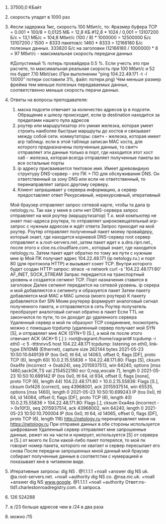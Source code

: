 1. 37500,0 КБайт
2. скорость упадет в 1000 раз

3. #если задержка 1мс, скорость 100 Мбит/с, то: 
   #размер буфера TCP = 0.001 * 100/8 = 0,0125 МБ = 12,8 КБ
   #12,8 * 1024 / 0,001 = 13107200 Б/с = 13,1 МБ/с = 104,8 Мбит/с
   (100 / 8) * 1000000 = 12500000 Б/с
   13107200 / 1500 = 8333 пакетов/с
   1460 * 8333 = 12166180 Б/с полезных данных. 333820 Б/с на заголовки
   (12166180 / 1000000) * 8 = 97 Мбит/с - максимальная скорость передачи данных

   #Допустимый % потерь провайдера 0.5 %. Если учесть это при расчете, то максимальная реальная скорость при 100 Мбит/с и 52 ms будет 7.10 Mbit/sec (При выполнении "ping 104.22.49.171 -t -l 13000" потери составили 3%, файл: потери.png)
   Чем меньше размер фрейма тем меньше полезных передаваемых данных, соответственно меньше скорость перачи данных.

4. Ответы на вопросы преподавателя:
   1) маска подсети отвечает за количество адресов ip в подсети. Обращение к шлюзу происходит, если ip destination находится за пределами нашего пула адресов
   2) роутер или маршрутизатор это умная железка, которая умеет строить наиболее быстрые маршруты до хостов и связывает между собой сети.
      коммутаторы: свитч - железка, которая имеет arp таблицу. если в этой таблице записан MAC хоста, для которого предназначены полученные данные, то свитч отправляет эти данные только в порт, где находится этот хост
                   хаб - железка, которая всегда отправляет полученные пакеты во все остальные порты
   3) ip адресу присваивается тектовое имя. Имеет древовидную структуру
      DNS-сервер - это ПК + ПО для обслуживания DNS. Он ответственный за зону DNS или если не ответственный, то перенаправляет запрос другому серверу.
   4) Клиент запрашивает у сервера информацию, а сервер предоставляет ответ
      Рекурсивный, нерекурсивный, итеративный
   

   Мой браузер отправляет запрос сетевой карте, чтобы та дала ip netology.ru.
   Так как у меня в сети нет DNS-сервера запрос отправляет на мой роутер (маршрутизатор)
   Т.к. мой компьютер не знает mac-адреса роутера, то отправляет широковещательный arp-запрос с нужным адресом и ждёт ответа
   Запрос приходит на мой роутер. Роутер отправляет полученный пакет моему провайдеру, который знает, где находится корневой DNS-сервер
   root сервер отправляет к a.root-servers.net.,затем пакет идет к a.dns.ripn.net., после этого к cloe.ns.cloudflare.com., который знает, где находится netology.ru.
   Затем пакет идет обратно по тому же пути с нужным мне ip 
   Мой ПК получает адрес 104.22.48.171 (ip netology.ru.) и порт 80 (для протокола HTTP) и вызывает сокет ТСР. Внутри которого будет создан HTTP-запрос:
strace -e network curl -s '104.22.48.171:80'
AF_INET, SOCK_STREAM
   Запрас передается на транспортный уровень и создается сегмент TCP. Порт назначения ставится в заголовок
   Далее сегмент передается на сетевой уровень. ip серера и мой добавляются к сегменту и образуется пакет
   Затем пакету добавляется мой МАС и МАС шлюза (моего роутера)
   К пакету добавляется бит SIN
   Моим роутерер формирует аналоговый сигнал полученного пакета, и отправляется в сеть
   Роутер получатель преобразует аналоговый сигнал обратно в пакет
   Если TTL не закончился по пути, то он доходит до удаленного сервера
   Удаленный сервер и мой пк образуют ТСР соединение, посмотреть можно с помощью tcpdump (удаленный сервер получает мой SYN [S], и отправляет мне ACK (SYN+1) [S.], а мой пк после этого отвечает ACK (ACK+1) [.] ):
root@vagrant:/home/vagrant# tcpdump -i eth0 -c 5 -ttttnnvvS host 104.22.48.171
tcpdump: listening on eth0, link-type EN10MB (Ethernet), capture size 262144 bytes
2021-05-23 10:50:10.649139 IP (tos 0x0, ttl 64, id 14063, offset 0, flags [DF], proto TCP (6), length 60)
    10.0.2.15.55836 > 104.22.48.171.80: Flags [S], cksum 0xa4fe (incorrect -> 0xab24), seq 2015937513, win 64240, options [mss 1460,sackOK,TS val 2154522160 ecr 0,nop,wscale 7], length 0
2021-05-23 10:50:10.699142 IP (tos 0x0, ttl 64, id 934, offset 0, flags [none], proto TCP (6), length 44)
    104.22.48.171.80 > 10.0.2.15.55836: Flags [S.], cksum 0xf426 (correct), seq 43968001, ack 2015937514, win 65535, options [mss 1460], length 0
2021-05-23 10:50:10.699243 IP (tos 0x0, ttl 64, id 14064, offset 0, flags [DF], proto TCP (6), length 40)
    10.0.2.15.55836 > 104.22.48.171.80: Flags [.], cksum 0xa4ea (incorrect -> 0x10f3), seq 2015937514, ack 43968002, win 64240, length 0
2021-05-23 10:50:10.700004 IP (tos 0x0, ttl 64, id 14065, offset 0, flags [DF], proto TCP (6), length 116)
   http://netology.ru перенаправляет меня на https://netology.ru
   При отправке данных в обе стороны используется шифрование
   Удаленный сервер отправляет мне запрошенные данные, режет их на части и нумерует, используется [S] от сервера и [S.] от моего пк
   Если какой-либо пакет потерялся, то мой пк говорит номер пакета, которого не хватает и сервер пересылает его снова
   После передачи запрошенных мной данный мой браузер собирает полученные данные в соответстии с нумерацией и показывает мне в читаемом виде.
5. Итеративные запросы:
   dig NS . @1.1.1.1 +noall +answer
   dig NS uk. @a.root-servers.net. +noall +authority
   dig NS co. @nsa.nic.uk. +noall +answer
   dig NS www.google. @1.1.1.1 +noall +authority	Ответ:ns-tld1.charlestonroadregistry.com.
   4 запроса.
6. 126
   524288
7. в /23 больше адресов чем в /24 в два раза
8. можно
   /15

   
   